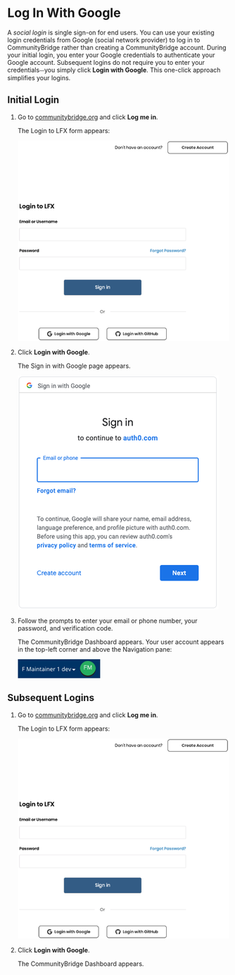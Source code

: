 # Log In With Google

A _social login_ is single sign-on for end users. You can use your existing login credentials from Google \(social network provider\) to log in to CommunityBridge rather than creating a CommunityBridge account. During your initial login, you enter your Google credentials to authenticate your Google account. Subsequent logins do not require you to enter your credentials⏤you simply click **Login with Google**. This one-click approach simplifies your logins.

## Initial Login

1. Go to [communitybridge.org](https://communitybridge.org/) and click **Log me in**.

   The Login to LFX form appears:

   ![Login to LFX](../.gitbook/assets/lfx-login-to-lfx%20%283%29.png)

2. Click **Login with Google**.

   The Sign in with Google page appears.

   ![Google Sign in](../.gitbook/assets/lfx-sign-in-with-google.png)

3. Follow the prompts to enter your email or phone number, your password, and verification code.

   The CommunityBridge Dashboard appears. Your user account appears in the top-left corner and above the Navigation pane:

   ![Sign In Role](../.gitbook/assets/lfx-sign-in-role-identification.png)

## Subsequent Logins

1. Go to [communitybridge.org](https://communitybridge.org/) and click **Log me in**.

   The Login to LFX form appears:

   ![Login to LFX](../.gitbook/assets/lfx-login-to-lfx%20%281%29.png)

2. Click **Login with Google**.

   The CommunityBridge Dashboard appears.

